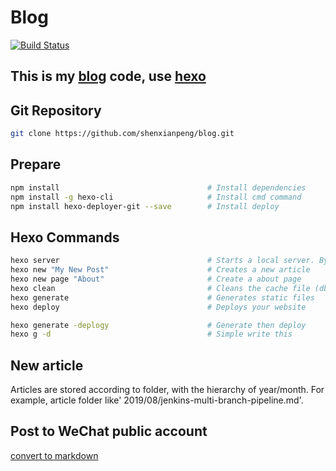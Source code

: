 # Blog

[![Build Status](https://www.travis-ci.org/shenxianpeng/blog.svg?branch=master)](https://www.travis-ci.org/shenxianpeng/blog)

## This is my [blog](https://shenxianpeng.github.io/) code, use [hexo](https://hexo.io)

## Git Repository

```bash
git clone https://github.com/shenxianpeng/blog.git
```

## Prepare

```bash
npm install                                 # Install dependencies
npm install -g hexo-cli                     # Install cmd command
npm install hexo-deployer-git --save        # Install deploy
```

## Hexo Commands

```bash
hexo server                                 # Starts a local server. By default, this is at http://localhost:4000/
hexo new "My New Post"                      # Creates a new article
hexo new page "About"                       # Create a about page
hexo clean                                  # Cleans the cache file (db.json) and generated files (public).
hexo generate                               # Generates static files
hexo deploy                                 # Deploys your website

hexo generate -deplogy                      # Generate then deploy
hexo g -d                                   # Simple write this
```

## New article

Articles are stored according to folder, with the hierarchy of year/month. For example, article folder like' 2019/08/jenkins-multi-branch-pipeline.md'.

## Post to WeChat public account

[convert to markdown](http://blog.didispace.com/tools/online-markdown/)
